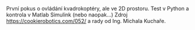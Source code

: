 První pokus o ovládání kvadrokoptéry, ale ve 2D prostoru. 
Test v Python a kontrola v Matlab Simulink (nebo naopak...)
Zdroj https://cookierobotics.com/052/ a rady od Ing. Michala Kuchaře.
